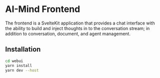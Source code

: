 # AI-Mind Frontend

The frontend is a SvelteKit application that provides a chat interface with the ability to build and inject thoughts in to the conversation stream; in addition to conversation, document, and agent management.

## Installation

```bash
cd webui
yarn install
yarn dev --host
```

